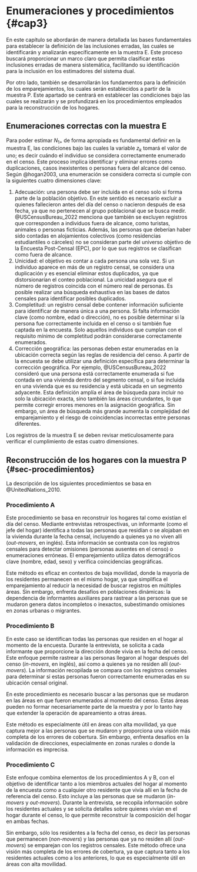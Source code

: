 

                      
# Enumeraciones y procedimientos {#cap3}

En este capítulo se abordarán de manera detallada las bases fundamentales para establecer la definición de las inclusiones erradas, las cuales se identificarán y analizarán específicamente en la muestra E. Este proceso buscará proporcionar un marco claro que permita clasificar estas inclusiones erradas de manera sistemática, facilitando su identificación para la inclusión en los estimadores del sistema dual.

Por otro lado, también se desarrollarán los fundamentos para la definición de los emparejamientos, los cuales serán establecidos a partir de la muestra P. Este apartado se centrará en establecer las condiciones bajo las cuales se realizarán y se profundizará en los procedimientos empleados para la reconstrucción de los hogares.

## Enumeraciones correctas con la muestra E

Para poder estimar $N_{1+}$ de forma apropiada es fundamental definir en la muestra E, las condiciones bajo las cuales la variable $z_{k}$ tomará el valor de uno; es decir cuándo el individuo se considera correctamente enumerado en el censo. Este proceso implica identificar y eliminar errores como duplicaciones, casos inexistentes o personas fuera del alcance del censo. Según @hogan2003, una enumeración se considera correcta si cumple con la siguientes cuatro dimensiones clave:

1. Adecuación: una persona debe ser incluida en el censo solo si forma parte de la población objetivo. En este sentido es necesario excluir a quienes fallecieron antes del día del censo o nacieron después de esa fecha, ya que no pertenecen al grupo poblacional que se busca medir. @USCensusBureau_2022 menciona que también se excluyen registros que corresponden a individuos fuera de alcance, como turistas, animales o personas ficticias. Además, las personas que deberían haber sido contadas en alojamientos colectivos (como residencias estudiantiles o cárceles) no se consideran parte del universo objetivo de la Encuesta Post-Censal (EPC), por lo que sus registros se clasifican como fuera de alcance.
2. Unicidad: el objetivo es contar a cada persona una sola vez. Si un individuo aparece en más de un registro censal, se considera una duplicación y es esencial eliminar estos duplicados, ya que distorsionarían el conteo poblacional. La unicidad asegura que el número de registros coincida con el número real de personas. Es posible realizar una búsqueda exhaustiva en las bases de datos censales para identificar posibles duplicados.
3. Completitud: un registro censal debe contener información suficiente para identificar de manera única a una persona. Si falta información clave (como nombre, edad o dirección), no es posible determinar si la persona fue correctamente incluida en el censo o si también fue captada en la encuesta. Solo aquellos individuos que cumplan con el requisito mínimo de completitud podrán considerarse correctamente enumerados.
4. Corrección geográfica: las personas deben estar enumeradas en la ubicación correcta según las reglas de residencia del censo. A partir de la encuesta se debe utilizar una definición específica para determinar la corrección geográfica. Por ejemplo, @USCensusBureau_2022 consideró que una persona está correctamente enumerada si fue contada en una vivienda dentro del segmento censal, o si fue incluida en una vivienda que es su residencia y está ubicada en un segmento adyacente. Esta definición amplía el área de búsqueda para incluir no solo la ubicación exacta, sino también las áreas circundantes, lo que permite corregir errores menores en la asignación geográfica. Sin embargo, un área de búsqueda más grande aumenta la complejidad del emparejamiento y el riesgo de coincidencias incorrectas entre personas diferentes. 

Los registros de la muestra E se deben revisar meticulosamente para verificar el cumplimiento de estas cuatro dimensiones.  

## Reconstrucción de los hogares con la muestra P {#sec-procedimientos}

La descripción de los siguientes procedimientos se basa en @UnitedNations_2010.


### Procedimiento A

Este procedimiento se basa en reconstruir los hogares tal como existían el día del censo. Mediante entrevistas retrospectivas, un informante (como el jefe del hogar) identifica a todas las personas que residían o se alojaban en la vivienda durante la fecha censal, incluyendo a quienes ya no viven allí (*out-movers*, en inglés). Esta información se contrasta con los registros censales para detectar omisiones (personas ausentes en el censo) o enumeraciones erróneas. El emparejamiento utiliza datos demográficos clave (nombre, edad, sexo) y verifica coincidencias geográficas.

Este método es eficaz en contextos de baja movilidad, donde la mayoría de los residentes permanecen en el mismo hogar, ya que simplifica el emparejamiento al reducir la necesidad de buscar registros en múltiples áreas. Sin embargo, enfrenta desafíos en poblaciones dinámicas: la dependencia de informantes auxiliares para rastrear a las personas que se mudaron genera datos incompletos o inexactos, subestimando omisiones en zonas urbanas o migrantes. 

### Procedimiento B

En este caso se identifican todas las personas que residen en el hogar al momento de la encuesta. Durante la entrevista, se solicita a cada informante que proporcione la dirección donde vivía en la fecha del censo. Este enfoque permite rastrear a las personas llegaron al hogar después del censo (*in-movers*, en inglés), así como a quienes ya no residen allí (*out-movers*). La información recopilada se compara con los registros censales para determinar si estas personas fueron correctamente enumeradas en su ubicación censal original.

En este procedimiento es necesario buscar a las personas que se mudaron en las áreas en que fueron enumerados al momento del censo.  Estas áreas pueden no formar  necesariamente parte de la muestra y por lo tanto hay que extender la operación de apareamiento a otras áreas.  

Este método es especialmente útil en áreas con alta movilidad, ya que captura mejor a las personas que se mudaron y proporciona una visión más completa de los errores de cobertura. Sin embargo, enfrenta desafíos en la validación de direcciones, especialmente en zonas rurales o donde la información es imprecisa. 

### Procedimiento C

Este enfoque combina elementos de los procedimientos A y B, con el objetivo de identificar tanto a los miembros actuales del hogar al momento de la encuesta como a cualquier otro residente que vivía allí en la fecha de referencia del censo. Esto incluye a las personas que se mudaron (*in-movers* y *out-movers*). Durante la entrevista, se recopila información sobre los residentes actuales y se solicita detalles sobre quienes vivían en el hogar durante el censo, lo que permite reconstruir la composición del hogar en ambas fechas. 

Sin embargo, sólo los residentes a la fecha del censo, es decir las personas que permanecen (*non-movers*) y las personas que ya no residen allí (*out-movers*) se emparejan con los registros censales. Este método ofrece una visión más completa de los errores de cobertura, ya que captura tanto a los residentes actuales como a los anteriores, lo que es especialmente útil en áreas con alta movilidad. 

